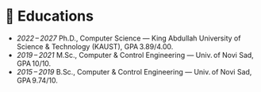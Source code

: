 # 📖 Educations  
- *2022 – 2027* Ph.D., Computer Science — King Abdullah University of Science & Technology (KAUST), GPA 3.89/4.00. 
- *2019 – 2021* M.Sc., Computer & Control Engineering — Univ. of Novi Sad, GPA 10/10. 
- *2015 – 2019* B.Sc., Computer & Control Engineering — Univ. of Novi Sad, GPA 9.74/10. 